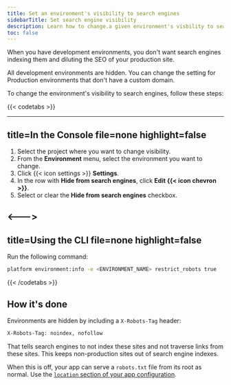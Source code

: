 ```yaml
---
title: Set an environment's visibility to search engines
sidebarTitle: Set search engine visibility
description: Learn how to change.a given environment's visbility to search engines.
toc: false
---
```


When you have development environments,
you don't want search engines indexing them and diluting the SEO of your production site.

All development environments are hidden.
You can change the setting for Production environments that don't have a custom domain.

To change the environment's visibility to search engines, follow these steps:

{{< codetabs >}}

---
title=In the Console
file=none
highlight=false
---

<!--This is in HTML to get the icon not to break the list. -->
<ol>
  <li>Select the project where you want to change visibility.</li>
  <li>From the <strong>Environment</strong> menu, select the environment you want to change.</li>
  <li>Click {{< icon settings >}} <strong>Settings</strong>.</li>
  <li>In the row with <strong>Hide from search engines</strong>, click <strong>Edit {{< icon chevron >}}</strong>.</li>
  <li>Select or clear the <strong>Hide from search engines</strong> checkbox.</li>
</ol>

<--->
---
title=Using the CLI
file=none
highlight=false
---

Run the following command:

```bash
platform environment:info -e <ENVIRONMENT_NAME> restrict_robots true
```

{{< /codetabs >}}

## How it's done

Environments are hidden by including a `X-Robots-Tag` header:

```txt
X-Robots-Tag: noindex, nofollow
```

That tells search engines to not index these sites and not traverse links from these sites.
This keeps non-production sites out of search engine indexes.

When this is off, your app can serve a `robots.txt` file from its root as normal.
Use the [`location` section of your app configuration](../create-apps/app-reference.md#locations).
